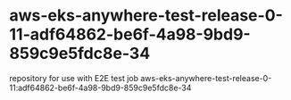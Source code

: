 # aws-eks-anywhere-test-release-0-11-adf64862-be6f-4a98-9bd9-859c9e5fdc8e-34
repository for use with E2E test job aws-eks-anywhere-test-release-0-11:adf64862-be6f-4a98-9bd9-859c9e5fdc8e-34
